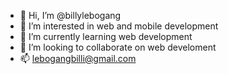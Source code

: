 - 👋 Hi, I’m @billylebogang
- 👀 I’m interested in web and mobile development
- 🌱 I’m currently learning web development
- 💞️ I’m looking to collaborate on web develoment
- 📫 lebogangbilli@gmail.com

<!---
billylebogang/billylebogang is a ✨ special ✨ repository because its `README.md` (this file) appears on your GitHub profile.
You can click the Preview link to take a look at your changes.
--->
